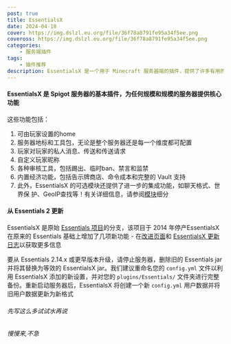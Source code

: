 ```yaml
---
post: true
title: EssentialsX
date: 2024-04-18
cover: https://img.dslzl.eu.org/file/36f78a8791fe95a34f5ee.png
coveross: https://img.dslzl.eu.org/file/36f78a8791fe95a34f5ee.png
categories: 
    - 服务端插件
tags:
    - 插件推荐
description: EssentialsX 是一个用于 Minecraft 服务器端的插件，提供了许多有用的功能和特性
---
```


#### EssentialsX 是 Spigot 服务器的基本插件，为任何规模和规模的服务器提供核心功能

这些功能包括：  

1. 可由玩家设置的home  
2. 服务器地标和工具包，无论是整个服务器还是每一个维度都可配置  
3. 玩家对玩家的私人消息、传送和传送请求  
4. 自定义玩家昵称  
5. 各种审核工具，包括踢出、临时ban、禁言和监禁  
6. 内置经济功能，包括告示牌商店、命令成本和完整的 Vault 支持  
7. 此外，EssentialsX 的可选模块还提供了进一步的集成功能，如聊天格式、世界保  护、GeoIP查找等！有关详细信息，请参阅[模块](https://essentialsx.net/wiki/Module-Breakdown.html)细分  

#### 从 Essentials 2 更新

EssentialsX 是原始 [Essentials 项目](https://github.com/essentials/Essentials)的分支，该项目于 2014 年停产EssentialsX 在原来的 Essentials 基础上增加了几项新功能 - 在[改进页面](https://essentialsx.net/wiki/Improvements.html)和 [EssentialsX 更新日志](https://github.com/EssentialsX/Essentials/releases)以获取更多信息

要从 Essentials 2.14.x 或更早版本升级，请停止服务器，删除旧的 Essentials jar 并将其替换为等效的 EssentialsX jar。我们建议重命名您的 `config.yml` 文件以利用 EssentialsX 添加的新设置，并对您的 `plugins/Essentials/` 文件夹进行完整备份。重新启动服务器后，EssentialsX 将创建一个新 `config.yml` 用户数据并将旧用户数据更新为新格式

###### 先写这么多试试水再说

###### 慢慢来,不急
